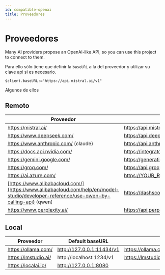 ```yaml
---
id: compatible-openai
title: Proveedores
---
```


# Proveedores

Many AI providers propose an OpenAI-like API, so you can use this project to connect to them.

Para ello sólo tiene que definir la `baseURL` a la del proveedor y utilizar su clave api si es necesario.

```4d
$client.baseURL:="https://api.mistral.ai/v1"
```

Algunos de ellos

## Remoto

| Proveedor                                                                                                                                                                                                | baseURL                                                                                                                                               |
| -------------------------------------------------------------------------------------------------------------------------------------------------------------------------------------------------------- | ----------------------------------------------------------------------------------------------------------------------------------------------------- |
| https://mistral.ai/                                                                                                                                                      | https://api.mistral.ai/v1                                                                             |
| https://www.deepseek.com/                                                                                                                                | https://api.deepseek.com                                                                              |
| https://www.anthropic.com/ (claude)                                                                                                   | https://api.anthropic.com/v1                                                                          |
| https://docs.api.nvidia.com/                                                                                                             | https://integrate.api.nvidia.com/v1                                                   |
| https://gemini.google.com/                                                                                                                               | https://generativelanguage.googleapis.com/v1beta/openai                                               |
| https://groq.com/                                                                                                                                                        | https://api.groq.com/openai/v1                                                                        |
| https://ai.azure.com/                                                                                                                                    | https://YOUR_RESOURCE_NAME.openai.azure.com |
| [https://www.alibabacloud.com/](https://www.alibabacloud.com/help/en/model-studio/developer-reference/use-qwen-by-calling-api) (qwen) | https://dashscope-intl.aliyuncs.com/compatible-mode/v1                                                |
| https://www.perplexity.ai/                                                                                                                               | https://api.perplexity.ai                                                                             |

## Local

| Proveedor                                            | Default baseURL                                                                                           | Doc                                                                           |
| ---------------------------------------------------- | --------------------------------------------------------------------------------------------------------- | ----------------------------------------------------------------------------- |
| https://ollama.com/  | http://127.0.0.1:11434/v1 | https://ollama.com/blog/openai-compatibility  |
| https://lmstudio.ai/ | http://localhost:1234/v1                                                  | https://lmstudio.ai/docs/api/endpoints/openai |
| https://localai.io/  | http://127.0.0.1:8080     |                                                                               |
